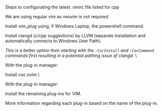 Steps to configurating the latest .vimrc file listed for cpp

We are using regular vim as neovim is not required.

Install vim_plug using, if Windows Laptop, the powershell command.

Install clangd (c/cpp suggestions) by LLVM (separate installation and automatically connects to Windows User Path).

*This is a better option then starting with the ```:CocInstall``` and ```:CocCommand``` commands first resulting in a potential pathing issue of clangd.* \


With the plug-in manager:

Install coc.nvim \


With the plug-in manager:

Install the remaining plug-ins for VIM.

More information regarding each plug-in based on the name of the plug-in.

